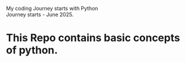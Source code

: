 My coding Journey starts with Python                                        
Journey starts - June 2025.

# This Repo contains basic concepts of python.

